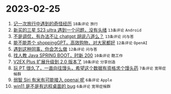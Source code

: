 # 2023-02-25

1. [记一次旅行中遇到的奇怪经历](https://www.v2ex.com/t/919054) `18条评论` `旅行`
1. [新买的三星 S23 ultra 遇到一个问题，没有头绪](https://www.v2ex.com/t/919070) `13条评论` `Android`
1. [不是调侃，有办法不让 chatgpt 胡说八道么？](https://www.v2ex.com/t/919068) `13条评论` `问与答`
1. [能不能弄个 shoppingGPT，高效购物，对大家都好](https://www.v2ex.com/t/919077) `12条评论` `OpenAI`
1. [遇到这种同事，你会怎么做](https://www.v2ex.com/t/919062) `12条评论` `问与答`
1. [找人教 Java SPRING BOOT，时新 200](https://www.v2ex.com/t/919084) `10条评论` `酷工作`
1. [V2EX Plus 扩展升级到 2.0 版本了](https://www.v2ex.com/t/919083) `10条评论` `分享创造`
1. [玩 PT 很久了，一直向往馒头，希望这个数据有资格求个馒头药](https://www.v2ex.com/t/919059) `7条评论` `宽带症候群`
1. [弱智 Siri 有米有可能接入 openai 呢](https://www.v2ex.com/t/919069) `6条评论` `Apple`
1. [win11 是不是有远程桌面的 bug](https://www.v2ex.com/t/919058) `6条评论` `宽带症候群`
